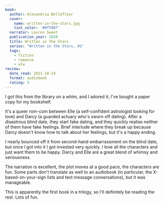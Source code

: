 ```yaml
---
book:
  author: Alexandria Bellefleur
  cover:
    name: written-in-the-stars.jpg
    tint_color: '#0f5987'
  narrator: Lauren Sweet
  publication_year: 2020
  title: Written in the Stars
  series: "Written in the Stars, #1"
  tags:
    - fiction
    - romance
    - wlw
review:
  date_read: 2021-10-24
  format: audiobook
  rating: 5
---
```


I got this from the library on a whim, and I adored it; I've bought a paper copy for my bookshelf.

It's a queer rom-com between Elle (a self-confident astrologist looking for love) and Darcy (a guarded actuary who's sworn off dating).
After a disastrous blind date, they start fake dating, and they quickly realise neither of them have fake feelings.
Brief interlude where they break up because Darcy doesn't know how to talk about her feelings, but it's a happy ending.

I nearly bounced off it from second-hand embarrassment on the blind date, but once I got into it I got invested very quickly.
I love all the characters and just want them to be happy.
Darcy and Elle are a great blend of whimsy and seriousness.

The narration is excellent, the plot moves at a good pace, the characters are fun.
Some parts don't translate as well to an audiobook (in particular, the X-based-on-your-sign lists and text message conversations), but it was manageable.

This is apparently the first book in a trilogy, so I'll definitely be reading the rest.
Lots of fun.
